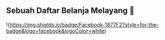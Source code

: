 ## Sebuah Daftar Belanja Melayang 👋

<!--
**Fadhill21/Fadhill21** is a ✨ _special_ ✨ repository because its `README.md` (this file) appears on your GitHub profile.

Here are some ideas to get you started:

- 🔭 I’m currently working on ...
- 🌱 I’m currently learning ...
- 👯 I’m looking to collaborate on ...
- 🤔 I’m looking for help with ...
- 💬 Ask me about ...
- 📫 How to reach me: ...
- 😄 Pronouns: ...
- ⚡ Fun fact: ...
-->
!(https://img.shields.io/badge/Facebook-1877F2?style=for-the-badge&logo=facebook&logoColor=white)
